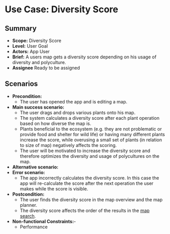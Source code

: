 # Use Case: Diversity Score

## Summary

- **Scope:** Diversity Score
- **Level:** User Goal
- **Actors:** App User
- **Brief:** A users map gets a diversity score depending on his usage of diversity and polyculture.
- **Assignee** Ready to be assigned

## Scenarios

- **Precondition:**
  - The user has opened the app and is editing a map.
- **Main success scenario:**
  - The user drags and drops various plants onto his map.
  - The system calculates a diversity score after each plant operation based on how diverse the map is.
  - Plants beneficial to the ecosystem (e.g. they are not problematic or provide food and shelter for wild life) or having many different plants increase the score,
    while overusing a small set of plants (in relation to size of map) negatively affects the scoring.
  - The user will be motivated to increase the diversity score and therefore optimizes the diversity and usage of polycultures on the map.
- **Alternative scenario:**
- **Error scenario:**
  - The app incorrectly calculates the diversity score.
    In this case the app will re-calculate the score after the next operation the user makes while the score is visible.
- **Postcondition:**
  - The user finds the diversity score in the map overview and the map planner.
  - The diversity score affects the order of the results in the [map search](../current/map_search.md).
- **Non-functional Constraints:**-
  - Performance
